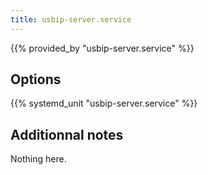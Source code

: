 ```yaml
---
title: usbip-server.service
---
```


{{% provided_by "usbip-server.service" %}}

## Options

{{% systemd_unit "usbip-server.service" %}}

## Additionnal notes

Nothing here.